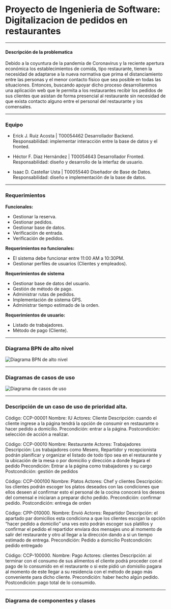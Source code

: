 # Proyecto de Ingenieria de Software: Digitalizacion de pedidos en restaurantes  
 ___
#### Descripción de la problematica
Debido a la coyuntura de la pandemia de Coronavirus y la reciente apertura económica los establecimientos de comida, tipo restaurante, tienen la necesidad de adaptarse a la nueva normativa que prima el distanciamiento entre las personas y el menor contacto físico que sea posible en todas las situaciones. 
Entonces, buscando apoyar dicho proceso desarrollaremos una aplicación web que le permita a los restaurantes recibir los pedidos de sus clientes que asistan de forma presencial al restaurante sin necesidad de que exista contacto alguno entre el personal del restaurante y los comensales.
___
### Equipo

- Erick J. Ruiz Acosta | T00054462
Desarrollador Backend.
Responsabilidad: implementar interacción entre la base de datos y el fronted.

- Héctor F. Diaz Hernández | T00054643
Desarrollador Fronted.
Responsabilidad: diseño y desarrollo de la interfaz de usuario.

- Isaac D. Castellar Usta | T00055440
Diseñador de Base de Datos.
Responsabilidad: diseño e implementación de la base de datos.
___
### Requerimientos
**Funcionales:** 
- Gestionar la reserva.
- Gestionar pedidos.
- Gestionar base de datos.
- Verificación de entrada.
- Verificación de pedidos.

**Requerimientos no funcionales:**
- El sistema debe funcionar entre 11:00 AM a 10:30PM.
- Gestionar perfiles de usuarios (Clientes y empleados).

**Requerimientos de sistema**
- Gestionar base de datos del usuario.
- Gestión de método de pago.
- Administrar rutas de pedidos.
- Implementación de sistema GPS.
- Administrar tiempo estimado de la orden.

**Requerimientos de usuario:**
- Listado de trabajadores.
- Método de pago (Cliente).
___
### Diagrama BPN de alto nivel
![Diagrama BPN de alto nivel](https://tecnoutb-my.sharepoint.com/personal/acostae_utb_edu_co/Documents/PS%20BPN%20Alto%20nivel.png)
___
### Diagramas de casos de uso
![Diagrama de casos de uso](https://tecnoutb-my.sharepoint.com/personal/acostae_utb_edu_co/Documents/PS%20Casos%20de%20uso.png)
___
### Descripción de un caso de uso de prioridad alta.
Código: CCP-00001
Nombre: IU
Actores: Cliente
Descripción: cuando el cliente ingrese a la página tendrá la opción de consumir en restaurante o hacer pedido a domicilio. 
Precondición: entrar a la página. 
Postcondición: selección de acción a realizar. 

Código: CCP-00010
Nombre: Restaurante 
Actores: Trabajadores 
Descripción: Los trabajadores como Mesero, Repartidor y recepcionista podrán planificar y organizar el listado de todo tipo sea en el restaurante y la ubicación de la mesa o por domicilio y dirección a donde llegara el pedido
Precondición: Entrar a  la página como trabajadores y su cargo 
Postcondición: gestión de pedidos 

Código: CCP-000100
Nombre: Platos
Actores: Chef y clientes 
Descripción: los clientes podrán escoger los platos deseados con las condiciones que ellos deseen al confirmar esto el personal de la cocina conocerá los deseos del comensal e iniciaran a preparar dicho pedido.
Precondición: confirmar pedido. 
Postcondición: entrega de orden

Código: CPP-010000.
Nombre: Envió
Actores: Repartidor 
Descripción: el apartado par domicilios esta condiciona a que los clientes escojan la opción “hacer pedido a domicilio” una ves esto podrán escoger sus platillos y confirmar el pedido el repartidor enviara dos mensajes uno al momento de salir del restaurante y otro al llegar a la dirección dando a si un tiempo estimado de entrega.
Precondición: Pedido a domicilio
Postcondición: pedido entregado 

Código: CCP-100000.
Nombre: Pago
Actores: clientes 
Descripción: al terminar con el consumo de sus alimentos el cliente podrá proceder con el pago de lo consumido en el restaurante o si este pidió un domisilio pagara al momento de este llegar a su residencia con el método de pago más conveniente para dicho cliente.
Precondición: haber hecho algún pedido.
Postcondición: pago total de lo consumido. 
___
### Diagrama de componentes y clases

